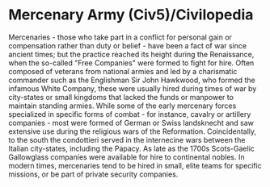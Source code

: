 # Mercenary Army (Civ5)/Civilopedia

Mercenaries - those who take part in a conflict for personal gain or compensation rather than duty or belief - have been a fact of war since ancient times; but the practice reached its height during the Renaissance, when the so-called "Free Companies" were formed to fight for hire. Often composed of veterans from national armies and led by a charismatic commander such as the Englishman Sir John Hawkwood, who formed the infamous White Company, these were usually hired during times of war by city-states or small kingdoms that lacked the funds or manpower to maintain standing armies. While some of the early mercenary forces specialized in specific forms of combat - for instance, cavalry or artillery companies - most were formed of German or Swiss landsknecht and saw extensive use during the religious wars of the Reformation. Coincidentally, to the south the condottieri served in the internecine wars between the Italian city-states, including the Papacy. As late as the 1700s Scots-Gaelic Gallowglass companies were available for hire to continental nobles. In modern times, mercenaries tend to be hired in small, elite teams for specific missions, or be part of private security companies.